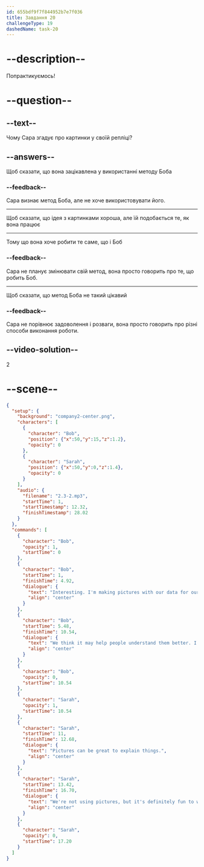 ```yaml
---
id: 655bdf9f7f844952b7e7f036
title: Завдання 20
challengeType: 19
dashedName: task-20
---
```


<!-- (Audio) Bob: Interesting! I'm making pictures with our data for our reports. We think it may help people understand better. I'm using some tools to help me. Sarah: Pictures can be great to explain things. We are not using pictures, but it's surely fun to work with data like this. -->

# --description--

Попрактикуємось!

# --question--

## --text--

Чому Сара згадує про картинки у своїй репліці?

## --answers--

Щоб сказати, що вона зацікавлена у використанні методу Боба

### --feedback--

Сара визнає метод Боба, але не хоче використовувати його.

---

Щоб сказати, що ідея з картинками хороша, але їй подобається те, як вона працює

---

Тому що вона хоче робити те саме, що і Боб

### --feedback--

Сара не планує змінювати свій метод, вона просто говорить про те, що робить Боб.

---

Щоб сказати, що метод Боба не такий цікавий

### --feedback--

Сара не порівнює задоволення і розваги, вона просто говорить про різні способи виконання роботи.

## --video-solution--

2

# --scene--

```json
{
  "setup": {
    "background": "company2-center.png",
    "characters": [
      {
        "character": "Bob",
        "position": {"x":50,"y":15,"z":1.2},
        "opacity": 0
      },
      {
        "character": "Sarah",
        "position": {"x":50,"y":0,"z":1.4},
        "opacity": 0
      }
    ],
    "audio": {
      "filename": "2.3-2.mp3",
      "startTime": 1,
      "startTimestamp": 12.32,
      "finishTimestamp": 28.02
    }
  },
  "commands": [
    {
      "character": "Bob",
      "opacity": 1,
      "startTime": 0
    },
    {
      "character": "Bob",
      "startTime": 1,
      "finishTime": 4.92,
      "dialogue": {
        "text": "Interesting. I'm making pictures with our data for our reports.",
        "align": "center"
      }
    },
    {
      "character": "Bob",
      "startTime": 5.48,
      "finishTime": 10.54,
      "dialogue": {
        "text": "We think it may help people understand them better. I'm using some tools to help me.",
        "align": "center"
      }
    },
    {
      "character": "Bob",
      "opacity": 0,
      "startTime": 10.54
    },
    {
      "character": "Sarah",
      "opacity": 1,
      "startTime": 10.54
    },
    {
      "character": "Sarah",
      "startTime": 11,
      "finishTime": 12.68,
      "dialogue": {
        "text": "Pictures can be great to explain things.",
        "align": "center"
      }
    },
    {
      "character": "Sarah",
      "startTime": 13.42,
      "finishTime": 16.70,
      "dialogue": {
        "text": "We're not using pictures, but it's definitely fun to work with data like this.",
        "align": "center"
      }
    },
    {
      "character": "Sarah",
      "opacity": 0,
      "startTime": 17.20
    }
  ]
}
```
